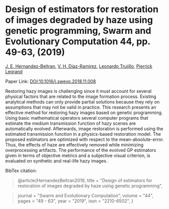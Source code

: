 # Design of estimators for restoration of images degraded by haze using genetic programming, Swarm and Evolutionary Computation 44, pp. 49-63, (2019)

[J. E. Hernandez-Beltran](https://orcid.org/0000-0002-7043-3093), [V. H. Diaz-Ramirez](https://orcid.org/0000-0002-9331-1777), [Leonardo Trujillo](https://orcid.org/0000-0003-1812-5736), [Pierrick Legrand](https://www.math.u-bordeaux.fr/~plegra100p)

Paper Link: [DOI:10.1016/j.swevo.2018.11.008](https://doi.org/10.1016/j.swevo.2018.11.008)

Restoring hazy images is challenging since it must account for several physical factors that are related to the image formation process. Existing analytical methods can only provide partial solutions because they rely on assumptions that may not be valid in practice. This research presents an effective method for restoring hazy images based on genetic programming. Using basic mathematical operators several computer programs that estimate the medium transmission function of hazy scenes are automatically evolved. Afterwards, image restoration is performed using the estimated transmission function in a physics-based restoration model. The proposed estimators are optimized with respect to the mean-absolute-error. Thus, the effects of haze are effectively removed while minimizing overprocessing artifacts. The performance of the evolved GP estimators given in terms of objective metrics and a subjective visual criterion, is evaluated on synthetic and real-life hazy images. 

BibTex citation:

> @article{HernandezBeltran2019,
title = "Design of estimators for restoration of images degraded by haze using genetic programming",


> journal = "Swarm and Evolutionary Computation",
volume = "44",
pages = "49 - 63",
year = "2019",
issn = "2210-6502",
}


